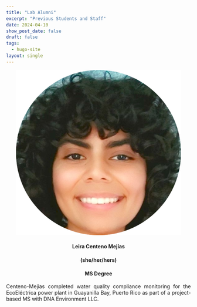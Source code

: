 ```yaml
---
title: "Lab Alumni"
excerpt: "Previous Students and Staff"
date: 2024-04-10
show_post_date: false
draft: false
tags:
  - hugo-site
layout: single
---
```


<div style="text-align: center;">
<img src="LeiraCentenoMejias.png" width="450">

#### Leira Centeno Mejías
#### (she/her/hers)
#### MS Degree
</div>

<div style="text-align: justify;">

Centeno-Mejias completed water quality compliance monitoring for the EcoEléctrica power plant in Guayanilla Bay, Puerto Rico as part of a project-based MS with DNA Environment LLC. 

</div>